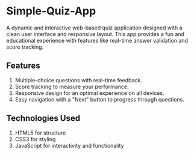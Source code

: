 # Simple-Quiz-App
A dynamic and interactive web-based quiz application designed with a clean user interface and responsive layout. This app provides a fun and educational experience with features like real-time answer validation and score tracking.

## Features
1. Multiple-choice questions with real-time feedback.
2. Score tracking to measure your performance.
3. Responsive design for an optimal experience on all devices.
4. Easy navigation with a "Next" button to progress through questions.

## Technologies Used
1. HTML5 for structure
2. CSS3 for styling
3. JavaScript for interactivity and functionality
